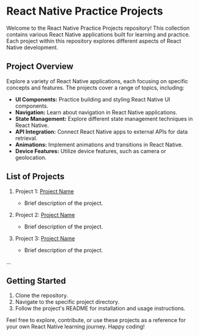 # React Native Practice Projects

Welcome to the React Native Practice Projects repository! This collection contains various React Native applications built for learning and practice. Each project within this repository explores different aspects of React Native development.

## Project Overview

Explore a variety of React Native applications, each focusing on specific concepts and features. The projects cover a range of topics, including:

- **UI Components:** Practice building and styling React Native UI components.
- **Navigation:** Learn about navigation in React Native applications.
- **State Management:** Explore different state management techniques in React Native.
- **API Integration:** Connect React Native apps to external APIs for data retrieval.
- **Animations:** Implement animations and transitions in React Native.
- **Device Features:** Utilize device features, such as camera or geolocation.

## List of Projects

1. Project 1: [Project Name](#link-to-project-1)
   - Brief description of the project.

2. Project 2: [Project Name](#link-to-project-2)
   - Brief description of the project.

3. Project 3: [Project Name](#link-to-project-3)
   - Brief description of the project.

...

## Getting Started

1. Clone the repository.
2. Navigate to the specific project directory.
3. Follow the project's README for installation and usage instructions.

Feel free to explore, contribute, or use these projects as a reference for your own React Native learning journey. Happy coding!

